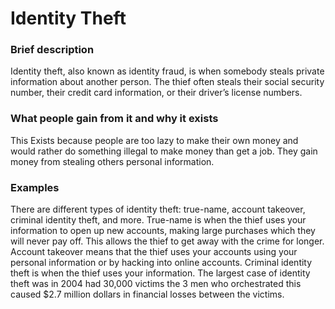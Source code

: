 <!DOCTYPE html>
<head>
<h1>Identity Theft</h1>
</head>
<body>

<h3>Brief description</h3>
<p>Identity theft, also known as identity fraud, is when somebody steals private information about another person. The thief often steals their social security number, their credit card information, or their driver’s license numbers. 
</p>

<h3>What people gain from it and why it exists
</h3>
<p>This Exists because people are too lazy to make their own money and would rather do something illegal to make money than get a job. They gain money from stealing others personal information.
</p>

<h3>Examples</h3>
<p>There are different types of identity theft: true-name, account takeover, criminal identity theft, and more. True-name is when the thief uses your information to open up new accounts, making large purchases which they will never pay off. This allows the thief to get away with the crime for longer. Account takeover means that the thief uses your accounts using your personal information or by hacking into online accounts. Criminal identity theft is when the thief uses your information. The largest case of identity theft was in 2004 had 30,000 victims the 3 men who orchestrated this caused $2.7 million dollars in financial losses between the victims.
</p>

<h3></h3>
<p></p>

<h3></h3>
<p></p>

<h3></h3>
<p></p>

<h3></h3>
<p></p>


</body>